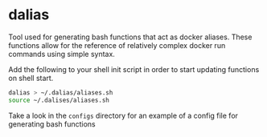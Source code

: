 # dalias

Tool used for generating bash functions that act as docker aliases. These functions allow for the reference of relatively complex docker run commands using simple syntax.

Add the following to your shell init script in order to start updating functions on shell start.
```bash
dalias > ~/.dalias/aliases.sh
source ~/.dalises/aliases.sh
```

Take a look in the `configs` directory for an example of a config file for generating bash functions